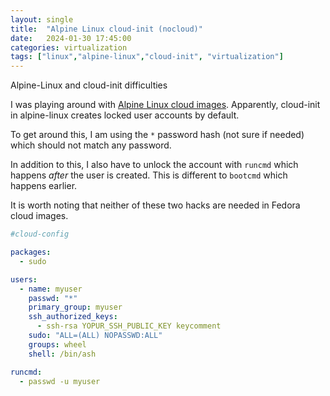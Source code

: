 ```yaml
---
layout: single
title:  "Alpine Linux cloud-init (nocloud)"
date:   2024-01-30 17:45:00
categories: virtualization
tags: ["linux","alpine-linux","cloud-init", "virtualization"]
---
```


Alpine-Linux and cloud-init difficulties

I was playing around with [Alpine Linux cloud images][Alpine Linux cloud images]. Apparently, cloud-init in alpine-linux creates locked user accounts by default.

To get around this, I am using the `*` password hash (not sure if needed) which should not match any password. 

In addition to this, I also have to unlock the account with `runcmd` which happens *after* the user is created. This is different to `bootcmd` which happens earlier.

It is worth noting that neither of these two hacks are needed in Fedora cloud images.


```yaml
#cloud-config

packages:
  - sudo

users:
  - name: myuser
    passwd: "*"
    primary_group: myuser
    ssh_authorized_keys:
      - ssh-rsa YOPUR_SSH_PUBLIC_KEY keycomment
    sudo: "ALL=(ALL) NOPASSWD:ALL"
    groups: wheel
    shell: /bin/ash

runcmd:
  - passwd -u myuser
```


[Alpine Linux cloud images]: https://www.alpinelinux.org/cloud/
